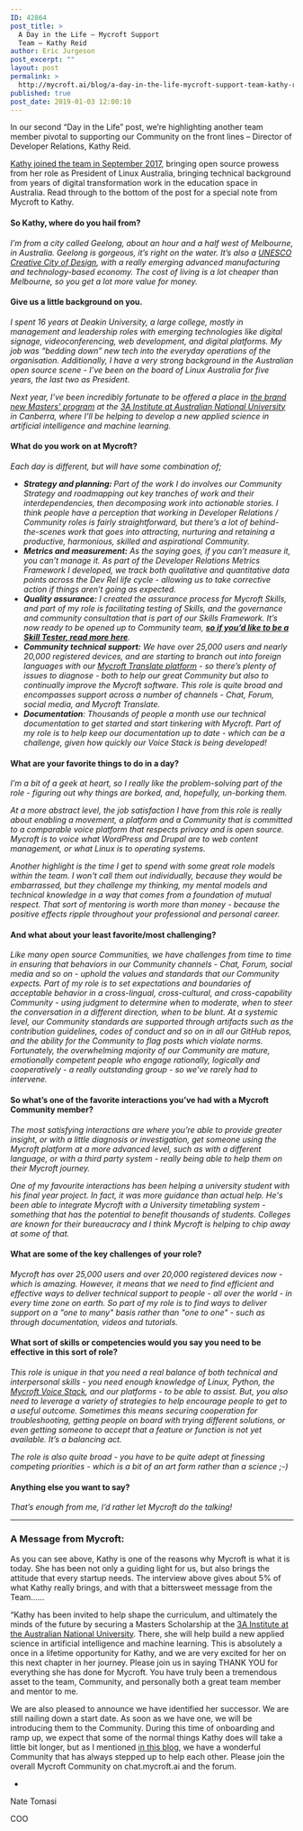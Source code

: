 ```yaml
---
ID: 42864
post_title: >
  A Day in the Life – Mycroft Support
  Team – Kathy Reid
author: Eric Jurgeson
post_excerpt: ""
layout: post
permalink: >
  http://mycroft.ai/blog/a-day-in-the-life-mycroft-support-team-kathy-reid/
published: true
post_date: 2019-01-03 12:00:10
---
```

In our second “Day in the Life” post, we’re highlighting another team member pivotal to supporting our Community on the front lines – Director of Developer Relations, Kathy Reid.

<a href="https://mycroft.ai/blog/mycoft-director-of-developer-relations-2/" target="_blank" rel="noopener">Kathy joined the team in September 2017</a>, bringing open source prowess from her role as President of Linux Australia, bringing technical background from years of digital transformation work in the education space in Australia. Read through to the bottom of the post for a special note from Mycroft to Kathy.
<h4><strong>So Kathy, where do you hail from?</strong></h4>
<em>I’m from a city called Geelong, about an hour and a half west of Melbourne, in Australia. Geelong is gorgeous, it’s right on the water. It’s also a <a href="https://www.geelongcityofdesign.com.au/" target="_blank" rel="noopener">UNESCO Creative City of Design</a>, with a really emerging advanced manufacturing and technology-based economy. The cost of living is a lot cheaper than Melbourne, so you get a lot more value for money.</em>
<h4><b>Give us a little background on you.</b></h4>
<em>I spent 16 years at Deakin University, a large college, mostly in management and leadership roles with emerging technologies like digital signage, videoconferencing, web development, and digital platforms. My job was “bedding down” new tech into the everyday operations of the organisation. Additionally, I have a very strong background in the Australian open source scene - I’ve been on the board of Linux Australia for five years, the last two as President.</em>

<em>Next year, I’ve been incredibly fortunate to be offered a place in <a href="https://itbrief.com.au/story/anu-gains-microsoft-kmpg-backing-for-ai-institute" target="_blank" rel="noopener">the brand new Masters’ program</a> at the <a href="https://3ainstitute.cecs.anu.edu.au/" target="_blank" rel="noopener">3A Institute at Australian National University</a> in Canberra, where I’ll be helping to develop a new applied science in artificial intelligence and machine learning.</em>
<h4><b>What do you work on at Mycroft</b>?</h4>
<em>Each day is different, but will have some combination of; </em>
<ul>
 	<li style="font-weight: 400;"><em><b>Strategy and planning: </b><span style="font-weight: 400;">Part of the work I do involves our Community Strategy and roadmapping out key tranches of work and their interdependencies, then decomposing work into actionable stories. I think people have a perception that working in Developer Relations / Community roles is fairly straightforward, but there’s a lot of behind-the-scenes work that goes into attracting, nurturing and retaining a productive, harmonious, skilled and aspirational Community. </span></em></li>
 	<li style="font-weight: 400;"><em><b>Metrics and measurement:</b><span style="font-weight: 400;"> As the saying goes, if you can’t measure it, you can’t manage it. As part of the Developer Relations Metrics Framework I developed, we track both qualitative and quantitative data points across the Dev Rel life cycle - allowing us to take corrective action if things aren’t going as expected. </span></em></li>
 	<li style="font-weight: 400;"><em><b>Quality assurance:</b><span style="font-weight: 400;"> I created the assurance process for Mycroft Skills, and part of my role is facilitating testing of Skills, and the governance and community consultation that is part of our Skills Framework. It’s now ready to be opened up to Community team, <a href="https://mycroft.ai/blog/call-for-skill-tester/" target="_blank" rel="noopener"><strong>so if you’d like to be a Skill Tester, read more here</strong></a>.</span></em></li>
 	<li style="font-weight: 400;"><em><b>Community technical support:</b><span style="font-weight: 400;"> We have over 25,000 users and nearly 20,000 registered devices, and are starting to branch out into foreign languages with our <a href="https://translate.mycroft.ai/" target="_blank" rel="noopener">Mycroft Translate platform</a> - so there’s plenty of issues to diagnose - both to help our great Community but also to continually improve the Mycroft software. This role is quite broad and encompasses support across a number of channels - Chat, Forum, social media, and Mycroft Translate.</span></em></li>
 	<li style="font-weight: 400;"><em><b>Documentation</b>: Thousands of people a month use our technical documentation to get started and start tinkering with Mycroft. Part of my role is to help keep our documentation up to date - which can be a challenge, given how quickly our Voice Stack is being developed!</em></li>
</ul>
<h4><b>What are your favorite things to do in a day?</b></h4>
<em>I’m a bit of a geek at heart, so I really like the problem-solving part of the role - figuring out why things are borked, and, hopefully, un-borking them. </em>

<em><span style="font-weight: 400;">At a more abstract level, the job satisfaction I have from this role is really about enabling a movement, a platform and a Community that is committed to a comparable voice platform that respects privacy and is open source. Mycroft is to voice what WordPress and Drupal are to web content management, or what Linux is to operating systems. </span></em>

<em>Another highlight is the time I get to spend with some great role models within the team. I won't call them out individually, because they would be embarrassed, but they challenge my thinking, my mental models and technical knowledge in a way that comes from a foundation of mutual respect. That sort of mentoring is worth more than money - because the positive effects ripple throughout your professional and personal career.</em>
<h4><b>And what about your least favorite/most challenging?</b></h4>
<em>Like many open source Communities, we have challenges from time to time in ensuring that behaviors in our Community channels - Chat, Forum, social media and so on - uphold the values and standards that our Community expects. Part of my role is to set expectations and boundaries of acceptable behavior in a cross-lingual, cross-cultural, and cross-capability Community - using judgment to determine when to moderate, when to steer the conversation in a different direction, when to be blunt. At a systemic level, our Community standards are supported through artifacts such as the contribution guidelines, codes of conduct and so on in all our GitHub repos, and the ability for the Community to flag posts which violate norms. Fortunately, the overwhelming majority of our Community are mature, emotionally competent people who engage rationally, logically and cooperatively - a really outstanding group - so we’ve rarely had to intervene. </em>
<h4><strong>So what’s one of the favorite interactions you’ve had with a Mycroft Community member?</strong></h4>
<em>The most satisfying interactions are where you’re able to provide greater insight, or with a little diagnosis or investigation, get someone using the Mycroft platform at a more advanced level, such as with a different language, or with a third party system - really being able to help them on their Mycroft journey.</em>

<em>One of my favourite interactions has been helping a university student with his final year project. In fact, it was more guidance than actual help. He's been able to integrate Mycroft with a University timetabling system - something that has the potential to benefit thousands of students. Colleges are known for their bureaucracy and I think Mycroft is helping to chip away at some of that.</em>
<h4><b>What are some of the key challenges of your role</b>?</h4>
<em>Mycroft has over 25,000 users and over 20,000 registered devices now - which is amazing. However, it means that we need to find efficient and effective ways to deliver technical support to people - all over the world - in every time zone on earth. So part of my role is to find ways to deliver support on a "one to many" basis rather than "one to one" - such as through documentation, videos and tutorials.</em>
<h4><b>What sort of skills or competencies would you say you need to be effective in this sort of role?</b></h4>
<em>This role is unique in that you need a real balance of both technical and interpersonal skills - you need enough knowledge of Linux, Python, the <a href="https://mycroft.ai/voice-stack-introduction/" target="_blank" rel="noopener">Mycroft Voice Stack</a>, and our platforms - to be able to assist. But, you also need to leverage a variety of strategies to help encourage people to get to a useful outcome. Sometimes this means securing cooperation for troubleshooting, getting people on board with trying different solutions, or even getting someone to accept that a feature or function is not yet available. It’s a balancing act.</em>

<em>The role is also quite broad - you have to be quite adept at finessing competing priorities - which is a bit of an art form rather than a science ;-) </em>
<h4><strong>Anything else you want to say?</strong></h4>
<em>That’s enough from me, I’d rather let Mycroft do the talking!</em>

<hr />

<h3><b>A Message from Mycroft:</b></h3>
<span style="font-weight: 400;">As you can see above, Kathy is one of the reasons why Mycroft is what it is today. She has been not only a guiding light for us, but also brings the attitude that every startup needs. The interview above gives about 5% of what Kathy really brings, and with that a bittersweet message from the Team…… </span>

“Kathy has been invited to help shape the curriculum, and ultimately the minds of the future by securing a Masters Scholarship at the <a href="https://3ainstitute.cecs.anu.edu.au/" target="_blank" rel="noopener">3A Institute at the Australian National University</a>. There, she will help build a new applied science in artificial intelligence and machine learning. This is absolutely a once in a lifetime opportunity for Kathy, and we are very excited for her on this next chapter in her journey. Please join us in saying THANK YOU for everything she has done for Mycroft. You have truly been a tremendous asset to the team, Community, and personally both a great team member and mentor to me.

We are also pleased to announce we have identified her successor. We are still nailing down a start date. As soon as we have one, we will be introducing them to the Community. During this time of onboarding and ramp up, we expect that some of the normal things Kathy does will take a little bit longer, but as I mentioned <a href="https://mycroft.ai/blog/open-source-customer-service/" target="_blank" rel="noopener">in this blog</a>, we have a wonderful Community that has always stepped up to help each other. Please join the overall Mycroft Community on chat.mycroft.ai and the forum.

-

Nate Tomasi

COO